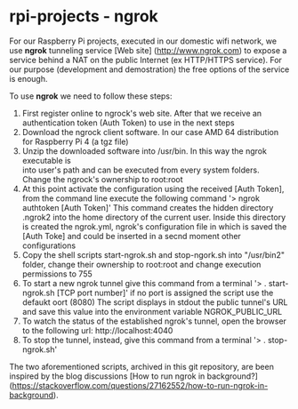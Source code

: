 # rpi-projects - ngrok

For our Raspberry Pi projects, executed in our domestic wifi network, we use **ngrok** tunneling service [Web site] (http://www.ngrok.com) to expose a service behind 
a NAT on the public Internet (ex HTTP/HTTPS service). 
For our purpose (development and demostration) the free options of the service is enough.

To use **ngrok**  we need to follow these steps:

1. First register online to ngrock's web site. After that we receive an authentication token (Auth Token) to use in the next steps
2. Download the ngrock client software. In our case AMD 64 distribution for Raspberry Pi 4 (a tgz file)
3. Unzip the downloaded software into /usr/bin. In this way the ngrok executable is  
   into user's path and can be executed from every system folders. Change the ngrock's ownership to root:root
4. At this point activate the configuration using the received [Auth Token], from the command line execute the following command
	'> ngrok authtoken [Auth Token]' 
   This command creates the hidden directory .ngrok2 into the home directory of the current user. Inside this directory is created the
   ngrok.yml, ngrok's configuration file in which is saved the [Auth Toke] and could be inserted in a secnd moment other configurations
5. Copy the shell scripts start-ngrok.sh and stop-ngork.sh into "/usr/bin2" folder, change their ownership to root:root 
   and change  execution permissions to 755
6. To start a new ngrok tunnel give this command from a terminal
   '> . start-ngrok.sh [TCP port number]'
   if no port is assigned the script use the defaukt oort (8080)
   The script displays in stdout the public tunnel's URL and save this value into the environment variable NGROK_PUBLIC_URL
7. To watch the status of the established ngrok's tunnel, open the browser to the following url: http://localhost:4040
8. To stop the tunnel, instead, give this command from a terminal
   '> . stop-ngrok.sh'

The two aforementioned  scripts, archived in this git repository, are been inspired by the blog discussions [How to run ngrok in background?]
(https://stackoverflow.com/questions/27162552/how-to-run-ngrok-in-background).
